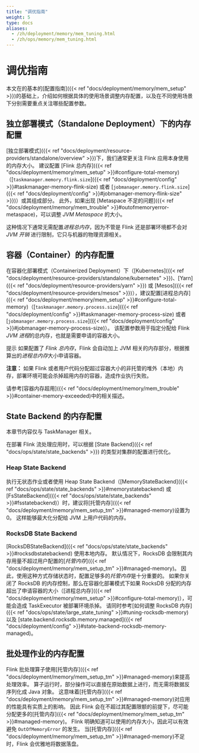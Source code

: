 ```yaml
---
title: "调优指南"
weight: 5
type: docs
aliases:
  - /zh/deployment/memory/mem_tuning.html
  - /zh/ops/memory/mem_tuning.html
---
```

<!--
Licensed to the Apache Software Foundation (ASF) under one
or more contributor license agreements.  See the NOTICE file
distributed with this work for additional information
regarding copyright ownership.  The ASF licenses this file
to you under the Apache License, Version 2.0 (the
"License"); you may not use this file except in compliance
with the License.  You may obtain a copy of the License at

  http://www.apache.org/licenses/LICENSE-2.0

Unless required by applicable law or agreed to in writing,
software distributed under the License is distributed on an
"AS IS" BASIS, WITHOUT WARRANTIES OR CONDITIONS OF ANY
KIND, either express or implied.  See the License for the
specific language governing permissions and limitations
under the License.
-->

# 调优指南

本文在的基本的[配置指南]({{< ref "docs/deployment/memory/mem_setup" >}})的基础上，介绍如何根据具体的使用场景调整内存配置，以及在不同使用场景下分别需要重点关注哪些配置参数。

<a name="configure-memory-for-standalone-deployment" />

## 独立部署模式（Standalone Deployment）下的内存配置

[独立部署模式]({{< ref "docs/deployment/resource-providers/standalone/overview" >}})下，我们通常更关注 Flink 应用本身使用的内存大小。
建议配置 [Flink 总内存]({{< ref "docs/deployment/memory/mem_setup" >}}#configure-total-memory)（[`taskmanager.memory.flink.size`]({{< ref "docs/deployment/config" >}}#taskmanager-memory-flink-size) 或者 [`jobmanager.memory.flink.size`]({{< ref "docs/deployment/config" >}}#jobmanager-memory-flink-size" >}})）或其组成部分。
此外，如果出现 [Metaspace 不足的问题]({{< ref "docs/deployment/memory/mem_trouble" >}}#outofmemoryerror-metaspace)，可以调整 *JVM Metaspace* 的大小。

这种情况下通常无需配置*进程总内存*，因为不管是 Flink 还是部署环境都不会对 *JVM 开销* 进行限制，它只与机器的物理资源相关。

<a name="configure-memory-for-containers" />

## 容器（Container）的内存配置

在容器化部署模式（Containerized Deployment）下（[Kubernetes]({{< ref "docs/deployment/resource-providers/standalone/kubernetes" >}})、[Yarn]({{< ref "docs/deployment/resource-providers/yarn" >}}) 或 [Mesos]({{< ref "docs/deployment/resource-providers/mesos" >}})），建议配置[进程总内存]({{< ref "docs/deployment/memory/mem_setup" >}}#configure-total-memory)（[`taskmanager.memory.process.size`]({{< ref "docs/deployment/config" >}}#taskmanager-memory-process-size) 或者 [`jobmanager.memory.process.size`]({{< ref "docs/deployment/config" >}}#jobmanager-memory-process-size)）。
该配置参数用于指定分配给 Flink *JVM 进程*的总内存，也就是需要申请的容器大小。

<span class="label label-info">提示</span>
如果配置了 *Flink 总内存*，Flink 会自动加上 JVM 相关的内存部分，根据推算出的*进程总内存*大小申请容器。

<div class="alert alert-warning">
  <strong>注意：</strong> 如果 Flink 或者用户代码分配超过容器大小的非托管的堆外（本地）内存，部署环境可能会杀掉超用内存的容器，造成作业执行失败。
</div>

请参考[容器内存超用]({{< ref "docs/deployment/memory/mem_trouble" >}}#container-memory-exceeded)中的相关描述。

<a name="configure-memory-for-state-backends" />

## State Backend 的内存配置

本章节内容仅与 TaskManager 相关。

在部署 Flink 流处理应用时，可以根据 [State Backend]({{< ref "docs/ops/state/state_backends" >}}) 的类型对集群的配置进行优化。

### Heap State Backend

执行无状态作业或者使用 Heap State Backend（[MemoryStateBackend]({{< ref "docs/ops/state/state_backends" >}}#memorystatebackend)
或 [FsStateBackend]({{< ref "docs/ops/state/state_backends" >}}#fsstatebackend)）时，建议将[托管内存]({{< ref "docs/deployment/memory/mem_setup_tm" >}}#managed-memory)设置为 0。
这样能够最大化分配给 JVM 上用户代码的内存。

### RocksDB State Backend

[RocksDBStateBackend]({{< ref "docs/ops/state/state_backends" >}}#rocksdbstatebackend) 使用本地内存。
默认情况下，RocksDB 会限制其内存用量不超过用户配置的[*托管内存*]({{< ref "docs/deployment/memory/mem_setup_tm" >}}#managed-memory)。
因此，使用这种方式存储状态时，配置足够多的*托管内存*是十分重要的。
如果你关闭了 RocksDB 的内存控制，那么在容器化部署模式下如果 RocksDB 分配的内存超出了申请容器的大小（[进程总内存]({{< ref "docs/deployment/memory/mem_setup" >}}#configure-total-memory)），可能会造成 TaskExecutor 被部署环境杀掉。
请同时参考[如何调整 RocksDB 内存]({{< ref "docs/ops/state/large_state_tuning" >}}#tuning-rocksdb-memory)以及 [state.backend.rocksdb.memory.managed]({{< ref "docs/deployment/config" >}}#state-backend-rocksdb-memory-managed)。

<a name="configure-memory-for-batch-jobs" />

## 批处理作业的内存配置

Flink 批处理算子使用[托管内存]({{< ref "docs/deployment/memory/mem_setup_tm" >}}#managed-memory)来提高处理效率。
算子运行时，部分操作可以直接在原始数据上进行，而无需将数据反序列化成 Java 对象。
这意味着[托管内存]({{< ref "docs/deployment/memory/mem_setup_tm" >}}#managed-memory)对应用的性能具有实质上的影响。
因此 Flink 会在不超过其配置限额的前提下，尽可能分配更多的[托管内存]({{< ref "docs/deployment/memory/mem_setup_tm" >}}#managed-memory)。
Flink 明确知道可以使用的内存大小，因此可以有效避免 `OutOfMemoryError` 的发生。
当[托管内存]({{< ref "docs/deployment/memory/mem_setup_tm" >}}#managed-memory)不足时，Flink 会优雅地将数据落盘。
